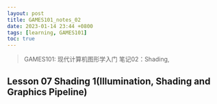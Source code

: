 ```yaml
---
layout: post
title: GAMES101_notes_02
date: 2023-01-14 23:44 +0800
tags: [learning, GAMES101]
toc: true
---
```


> GAMES101: 现代计算机图形学入门
> 笔记02：Shading, 

## Lesson 07 Shading 1(Illumination, Shading and Graphics Pipeline)
